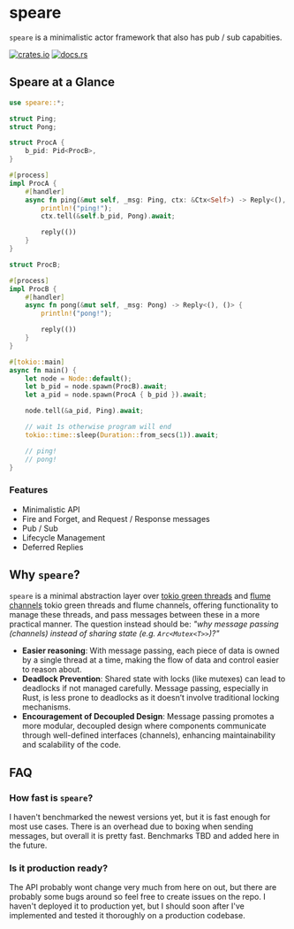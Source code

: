 # speare
`speare` is a minimalistic actor framework that also has pub / sub capabities.

[![crates.io](https://img.shields.io/crates/v/speare.svg)](https://crates.io/crates/speare)
[![docs.rs](https://docs.rs/speare/badge.svg)](https://docs.rs/speare)

## Speare at a Glance
```rust
use speare::*;

struct Ping;
struct Pong;

struct ProcA {
    b_pid: Pid<ProcB>,
}

#[process]
impl ProcA {
    #[handler]
    async fn ping(&mut self, _msg: Ping, ctx: &Ctx<Self>) -> Reply<(), ()> {
        println!("ping!");
        ctx.tell(&self.b_pid, Pong).await;

        reply(())
    }
}

struct ProcB;

#[process]
impl ProcB {
    #[handler]
    async fn pong(&mut self, _msg: Pong) -> Reply<(), ()> {
        println!("pong!");

        reply(())
    }
}

#[tokio::main]
async fn main() {
    let node = Node::default();
    let b_pid = node.spawn(ProcB).await;
    let a_pid = node.spawn(ProcA { b_pid }).await;

    node.tell(&a_pid, Ping).await;

    // wait 1s otherwise program will end
    tokio::time::sleep(Duration::from_secs(1)).await;

    // ping!
    // pong!
}

```

### Features
- Minimalistic API
- Fire and Forget, and Request / Response messages
- Pub / Sub
- Lifecycle Management
- Deferred Replies

## Why `speare`?
`speare` is a minimal abstraction layer over [tokio green threads](https://tokio.rs/tokio/tutorial/spawning#tasks) and [flume channels](https://github.com/zesterer/flume) tokio green threads and flume channels, offering functionality to manage these threads, and pass messages between these in a more practical manner. The question instead should be: *"why message passing (channels) instead of sharing state (e.g. `Arc<Mutex<T>>`)?"*

- **Easier reasoning**: With message passing, each piece of data is owned by a single thread at a time, making the flow of data and control easier to reason about.
- **Deadlock Prevention**: Shared state with locks (like mutexes) can lead to deadlocks if not managed carefully. Message passing, especially in Rust, is less prone to deadlocks as it doesn’t involve traditional locking mechanisms.
- **Encouragement of Decoupled Design**: Message passing promotes a more modular, decoupled design where components communicate through well-defined interfaces (channels), enhancing maintainability and scalability of the code.

## FAQ
### How fast is `speare`?
I haven't benchmarked the newest versions yet, but it is fast enough for most use cases. There is an overhead due to boxing when sending messages, but overall it is pretty fast. Benchmarks TBD and added here in the future.

### Is it production ready?
The API probably wont change very much from here on out, but there are probably some bugs around so feel free to create issues on the repo. I haven't deployed it to production yet, but I should soon after I've implemented and tested it thoroughly on a production codebase.